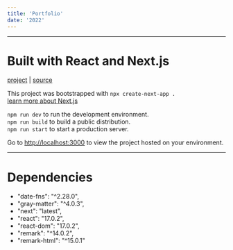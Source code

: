 ```yaml
---
title: 'Portfolio'
date: '2022'
---
```


***

# Built with React and Next.js

[project](#) | [source](https://github.com/zayadur/portfolio)

This project was bootstrapped with `npx create-next-app .`\
[learn more about Next.js](https://nextjs.org/learn/foundations/about-nextjs)

`npm run dev` to run the development environment.\
`npm run build` to build a public distribution.\
`npm run start` to start a production server.

 Go to [http://localhost:3000](http://localhost:3000) to view the project hosted on your environment.

***

# Dependencies
- "date-fns": "^2.28.0",
- "gray-matter": "^4.0.3",
- "next": "latest",
- "react": "17.0.2",
- "react-dom": "17.0.2",
- "remark": "^14.0.2",
- "remark-html": "^15.0.1"